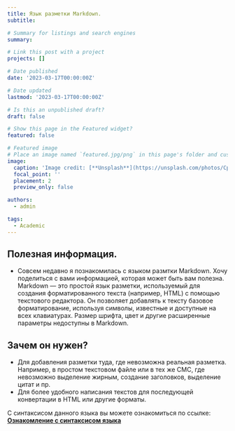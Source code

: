 ```yaml
---
title: Язык разметки Markdown.
subtitle: 

# Summary for listings and search engines
summary: 

# Link this post with a project
projects: []

# Date published
date: '2023-03-17T00:00:00Z'

# Date updated
lastmod: '2023-03-17T00:00:00Z'

# Is this an unpublished draft?
draft: false

# Show this page in the Featured widget?
featured: false

# Featured image
# Place an image named `featured.jpg/png` in this page's folder and customize its options here.
image:
  caption: 'Image credit: [**Unsplash**](https://unsplash.com/photos/CpkOjOcXdUY)'
  focal_point: ''
  placement: 2
  preview_only: false

authors:
  - admin

tags:
  - Academic
---
```


## Полезная информация.

 - Совсем недавно я познакомилась с языком размтки Markdown. Хочу поделиться с вами информацией, которая может быть вам полезна.
Markdown — это простой язык разметки, используемый для создания форматированного текста (например, HTML) с помощью текстового редактора. Он позволяет добавлять к тексту базовое форматирование, используя символы, известные и доступные на всех клавиатурах. Размер шрифта, цвет и другие расширенные параметры недоступны в Markdown.

## Зачем он нужен?
 - Для добавления разметки туда, где невозможна реальная разметка. Например, в простом текстовом файле или в тех же СМС, где невозможно выделение жирным, создание заголовков, выделение цитат и пр.
 - Для более удобного написания текстов для последующей конвертации в HTML или другие форматы.

С синтаксисом данного языка вы можете ознакомиться по ссылке: [**Ознакомление с синтаксисом языка**](https://guides.hexlet.io/ru/markdown/)
